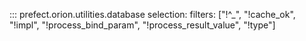 ::: prefect.orion.utilities.database
    selection:
        filters: ["!^_", "!cache_ok", "!impl", "!process_bind_param", "!process_result_value", "!type"]